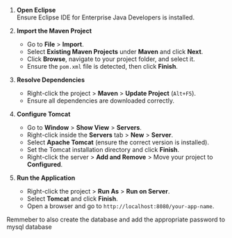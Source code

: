 1. **Open Eclipse**  
   Ensure Eclipse IDE for Enterprise Java Developers is installed.

2. **Import the Maven Project**  
   - Go to **File** > **Import**.  
   - Select **Existing Maven Projects** under **Maven** and click **Next**.  
   - Click **Browse**, navigate to your project folder, and select it.  
   - Ensure the `pom.xml` file is detected, then click **Finish**.

3. **Resolve Dependencies**  
   - Right-click the project > **Maven** > **Update Project** (`Alt+F5`).  
   - Ensure all dependencies are downloaded correctly.

4. **Configure Tomcat**  
   - Go to **Window** > **Show View** > **Servers**.  
   - Right-click inside the **Servers** tab > **New** > **Server**.  
   - Select **Apache Tomcat** (ensure the correct version is installed).  
   - Set the Tomcat installation directory and click **Finish**.  
   - Right-click the server > **Add and Remove** > Move your project to **Configured**.

5. **Run the Application**  
   - Right-click the project > **Run As** > **Run on Server**.  
   - Select **Tomcat** and click **Finish**.  
   - Open a browser and go to `http://localhost:8080/your-app-name`.

Remmeber to also create the database and add the appropriate password to mysql database
